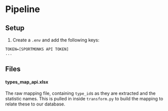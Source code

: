 # Pipeline

## Setup

1) Create a `.env` and add the following keys:
```
TOKEN=[SPORTMONKS API TOKEN]
...
```

## Files

#### types_map_api.xlsx

The raw mapping file, containing `type_id`s as they are extracted and the statistic names.
This is pulled in inside `transform.py` to build the mapping to relate these to our database.